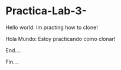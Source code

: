 # Practica-Lab-3-
Hello world:
  Im practing how to clone!
  
Hola Mundo:
  Estoy practicando como clonar!

End....

Fin....